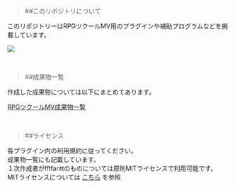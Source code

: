> ##このリポジトリについて

このリポジトリーはRPGツクールMV用のプラグインや補助プログラムなどを掲載しています。

![](https://f4203963eb888c8f2e98ad9045f2b89e6c141ee1.googledrive.com/host/0BxiSZT-B8lvFOUFhVTF6VjNnUGc/GitHub_image/RPGMakerMV.png)

<br>

> ##成果物一覧

作成した成果物については以下にまとめてあります。

 [RPGツクールMV成果物一覧](https://github.com/fftfantt/RPGMakerMV/wiki/%E6%88%90%E6%9E%9C%E7%89%A9) 

<br>

> ##ライセンス

各プラグイン内の利用規約に従ってください。<br>
成果物一覧にも記載しています。<br>
１次作成者がfftfanttのものについては原則MITライセンスで利用可能です。<br>
MITライセンスについては [こちら](http://opensource.org/licenses/mit-license.php) を参照
